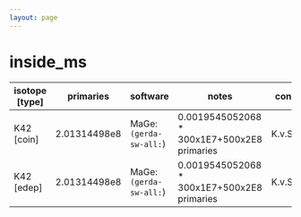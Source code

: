 ```yaml
---
layout: page
---
```


# inside_ms

| isotope [type] | primaries | software | notes | contact |
| -- | -- | -- | -- | -- |
| K42 [coin] | 2.01314498e8 | MaGe: `` (gerda-sw-all: ``) | 0.0019545052068 * 300x1E7+500x2E8 primaries | K.v.Sturm |
| K42 [edep] | 2.01314498e8 | MaGe: `` (gerda-sw-all: ``) | 0.0019545052068 * 300x1E7+500x2E8 primaries | K.v.Sturm |
